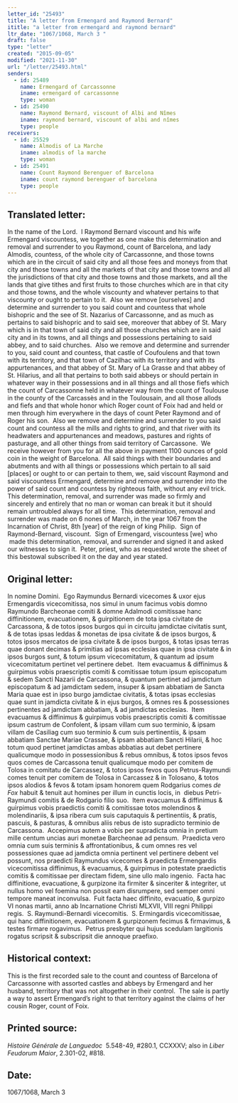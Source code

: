 ```yaml
---
letter_id: "25493"
title: "A letter from Ermengard and Raymond Bernard"
ititle: "a letter from ermengard and raymond bernard"
ltr_date: "1067/1068, March 3 "
draft: false
type: "letter"
created: "2015-09-05"
modified: "2021-11-30"
url: "/letter/25493.html"
senders:
  - id: 25489
    name: Ermengard of Carcassonne
    iname: ermengard of carcassonne
    type: woman
  - id: 25490
    name: Raymond Bernard, viscount of Albi and Nîmes 
    iname: raymond bernard, viscount of albi and nîmes 
    type: people
receivers:
  - id: 25529
    name: Almodis of La Marche
    iname: almodis of la marche
    type: woman
  - id: 25491
    name: Count Raymond Berenguer of Barcelona
    iname: count raymond berenguer of barcelona
    type: people
---
```

<h2> Translated letter:</h2><p>In the name of the Lord.&nbsp; I Raymond Bernard viscount and his wife Ermengard viscountess, we together as one make this determination and removal and surrender to you Raymond, count of Barcelona, and lady Almodis, countess, of the whole city of Carcassonne, and those towns which are in the circuit of said city and all those fees and moneys from that city and those towns and all the markets of that city and those towns and all the jurisdictions of that city and those towns and those markets, and all the lands that give tithes and first fruits to those churches which are in that city and those towns, and the whole viscounty and whatever pertains to that viscounty or ought to pertain to it.&nbsp; Also we remove [ourselves] and determine and surrender to you said count and countess that whole bishopric and the see of St. Nazarius of Carcassonne, and as much as pertains to said bishopric and to said see, moreover that abbey of St. Mary which is in that town of said city and all those churches which are in said city and in its towns, and all things and possessions pertaining to said abbey, and to said churches.&nbsp; Also we remove and determine and surrender to you, said count and countess, that castle of Coufoulens and that town with its territory, and that town of Cazilhac with its territory and with its appurtenances, and that abbey of St. Mary of La Grasse and that abbey of St. Hilarius, and all that pertains to both said abbeys or should pertain in whatever way in their possessions and in all things and all those fiefs which the count of Carcassonne held in whatever way from the count of Toulouse in the county of the Carcassès and in the Toulousain, and all those allods and fiefs and that whole honor which Roger count of Foix had and held or men through him everywhere in the days of count Peter Raymond and of Roger his son.&nbsp; Also we remove and determine and surrender to you said count and countess all the mills and rights to grind, and that river with its headwaters and appurtenances and meadows, pastures and rights of pasturage, and all other things from said territory of Carcassone.&nbsp; We receive however from you for all the above in payment 1100 ounces of gold coin in the weight of Barcelona.&nbsp; All said things with their boundaries and abutments and with all things or possessions which pertain to all said [places] or ought to or can pertain to them, we, said viscount Raymond and said viscountess Ermengard, determine and remove and surrender into the power of said count and countess by righteous faith, without any evil trick.&nbsp; This determination, removal, and surrender was made so firmly and sincerely and entirely that no man or woman can break it but it should remain untroubled always for all time.&nbsp; This determination, removal and surrender was made on 6 nones of March, in the year 1067 from the Incarnation of Christ, 8th [year] of the reign of king Philip.&nbsp; Sign of Raymond-Bernard, viscount.&nbsp; Sign of Ermengard, viscountess [we] who &nbsp;made this determination, removal, and surrender and signed it and asked our witnesses to sign it.&nbsp; Peter, priest, who as requested wrote the sheet of this bestowal subscribed it on the day and year stated.</p><h2 class="mt-4"> Original letter:</h2><p>In nomine Domini.&nbsp; Ego Raymundus Bernardi vicecomes &amp; uxor ejus Ermengardis vicecomitissa, nos simul in unum facimus vobis domno Raymundo Barcheonae comiti &amp; domne Adalmodi comitissae hanc diffinitionem, evacuationem, &amp; guirpitionem de tota ipsa civitate de Carcassona, &amp; de totos ipsos burgos qui in circuitu jamdictae civitatis sunt, &amp; de totas ipsas leddas &amp; monetas de ipsa civitate &amp; de ipsos burgos, &amp; totos ipsos mercatos de ipsa civitate &amp; de ipsos burgos, &amp; totas ipsas terras quae donant decimas &amp; primitias ad ipsas ecclesias quae in ipsa civitate &amp; in ipsos burgos sunt, &amp; totum ipsum vicecomitatum, &amp; quantum ad ipsum vicecomitatum pertinet vel pertinere debet.&nbsp; Item evacuamus &amp; diffinimus &amp; guirpimus vobis praescriptis comiti &amp; comitissae totum ipsum episcopatum &amp; sedem Sancti Nazarii de Carcassona, &amp; quantum pertinet ad jamdictum episcopatum &amp; ad jamdictam sedem, insuper &amp; ipsam abbatiam de Sancta Maria quae est in ipso burgo jamdictae civitatis, &amp; totas ipsas ecclesias quae sunt in jamdicta civitate &amp; in ejus burgos, &amp; omnes res &amp; possessiones pertinentes ad jamdictam abbatiam, &amp; ad jamdictas ecclesias.&nbsp; Item evacuamus &amp; diffinimus &amp; guirpimus vobis praescriptis comiti &amp; comitissae ipsum castrum de Confolent, &amp; ipsam villam cum suo terminio, &amp; ipsam villam de Casiliag cum suo terminio &amp; cum suis pertinentiis, &amp; ipsam abbatiam Sanctae Mariae Crassae, &amp; ipsam abbatiam Sancti Hilarii, &amp; hoc totum quod pertinet jamdictas ambas abbatias aut debet pertinere qualicumque modo in possessionibus &amp; rebus omnibus, &amp; totos ipsos fevos quos comes de Carcassona tenuit qualicumque modo per comitem de Tolosa in comitatu de Carcassez, &amp; totos ipsos fevos quos Petrus-Raymundi comes tenuit per comitem de Tolosa in Carcassez &amp; in Tolosano, &amp; totos ipsos alodios &amp; fevos &amp; totam ipsam honorem quem Rodgarius comes <i>de Fox</i> habuit &amp; tenuit aut homines per illum in cunctis locis, in&nbsp; diebus Petri-Raymundi comitis &amp; de Rodgario filio suo.&nbsp; Item evacuamus &amp; diffinimus &amp; guirpimus vobis praedictis comiti &amp; comitissae totos molendinos &amp; molendinariis, &amp; ipsa ribera cum suis caputaquis &amp; pertinentiis, &amp; pratis, pascuis, &amp; pasturas, &amp; omnibus aliis rebus de isto supradicto terminio de Carcassona.&nbsp; Accepimus autem a vobis per supradicta omnia in pretium mille centum uncias auri monetae Barcheonae ad pensum.&nbsp; Praedicta vero omnia cum suis terminis &amp; affrontationibus, &amp; cum omnes res vel possessiones quae ad jamdicta omnia pertinent vel pertinere debent vel possunt, nos praedicti Raymundus vicecomes &amp; praedicta Ermengardis vicecomitissa diffinimus, &amp; evacuamus, &amp; guirpimus in potestate praedictis comitis &amp; comitissae per directam fidem, sine ullo malo ingenio.&nbsp; Facta hac diffinitione, evacuatione, &amp; gurpizone ita firmiter &amp; sinceriter &amp; integriter, ut nullus homo vel foemina non possit eam disrumpere, sed semper omni tempore maneat inconvulsa.&nbsp; Fuit facta haec diffinito, evacuatio, &amp; gurpizo VI nonas martii, anno ab Incarnatione Christi MLXVII, VIII regni Philippi regis.&nbsp; S. Raymundi-Bernardi vicecomitis.&nbsp; S. Ermingardis vicecomitissae, qui hanc diffinitionem, evacuationem &amp; gurpizonem fecimus &amp; firmavimus, &amp; testes firmare rogavimus.&nbsp; Petrus presbyter qui hujus scedulam largitionis rogatus scripsit &amp; subscripsit die annoque praefixo.</p><h2 class="mt-4"> Historical context:</h2><p>This is the first recorded sale to the count and countess of Barcelona of Carcassonne with assorted castles and abbeys by Ermengard and her husband, territory that was not altogether in their control.&nbsp; The sale is partly a way to assert Ermengard’s right to that territory against the claims of her cousin Roger, count of Foix.</p><h2 class="mt-4"> Printed source:</h2><p><i>Histoire Générale de Languedoc</i> &nbsp;5.548-49, #280.1, CCXXXV; also in <em>Liber Feudorum Maior</em>, 2.301-02, #818.&nbsp;</p><h2 class="mt-4"> Date:</h2>1067/1068, March 3 